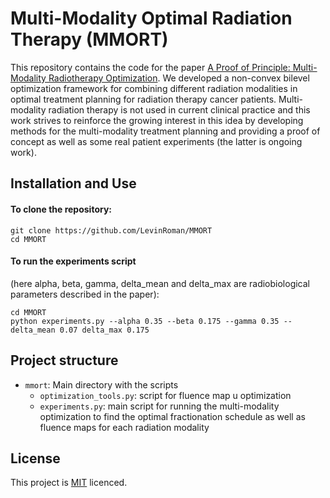<!--- README template from https://github.com/Neighborhood-Traffic-Flow/neighborhoodtrafficflow -->

# Multi-Modality Optimal Radiation Therapy (MMORT)

This repository contains the code for the paper [A Proof of Principle: Multi-Modality Radiotherapy Optimization](https://arxiv.org/abs/1911.05182).
We developed a non-convex bilevel optimization framework for combining different radiation modalities in optimal treatment planning for radiation therapy cancer patients.
Multi-modality radiation therapy is not used in current clinical practice and this work strives to reinforce the growing interest in this idea by developing methods 
for the multi-modality treatment planning and providing a proof of concept as well as some real patient experiments (the latter is ongoing work).

## Installation and Use

#### To clone the repository:
```
git clone https://github.com/LevinRoman/MMORT
cd MMORT
```

#### To run the experiments script 
(here alpha, beta, gamma, delta_mean and delta_max are radiobiological parameters described in the paper):
```
cd MMORT
python experiments.py --alpha 0.35 --beta 0.175 --gamma 0.35 --delta_mean 0.07 delta_max 0.175

```

## Project structure
* `mmort`: Main directory with the scripts
  * `optimization_tools.py`: script for fluence map u optimization
  * `experiments.py`: main script for running the multi-modality optimization to find the optimal fractionation schedule as well as fluence maps for each radiation modality

## License

This project is [MIT](./LICENSE) licenced.
